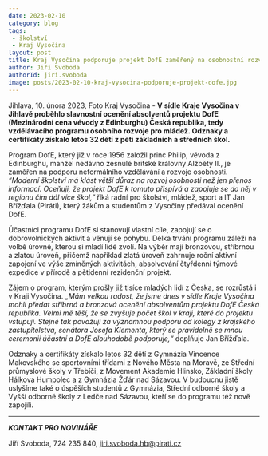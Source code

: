 ```yaml
---
date: 2023-02-10
category: blog
tags:
 - školství
 - Kraj Vysočina
layout: post
title: Kraj Vysočina podporuje projekt DofE zaměřený na osobnostní rozvoj žáků
author: Jiří Svoboda
authorId: jiri.svoboda
image: posts/2023-02-10-kraj-vysocina-podporuje-projekt-dofe.jpg
---
```


Jihlava, 10. února 2023, Foto Kraj Vysočina - **V sídle Kraje Vysočina v Jihlavě proběhlo slavnostní ocenění absolventů projektu DofE (Mezinárodní cena vévody z Edinburghu) Česká republika, tedy vzdělávacího programu osobního rozvoje pro mládež. Odznaky a certifikáty získalo letos 32 dětí z pěti základních a středních škol.**

Program DofE, který již v roce 1956 založil princ Philip, vévoda z Edinburghu, manžel nedávno zesnulé britské královny Alžběty II., je zaměřen na podporu neformálního vzdělávání a rozvoje osobnosti. *“Moderní školství má klást větší důraz na rozvoj osobnosti než jen přenos informací. Oceňuji, že projekt DofE k tomuto přispívá a zapojuje se do něj v regionu čím dál více škol,”* říká radní pro školství, mládež, sport a IT Jan Břížďala (Piráti), který žákům a studentům z Vysočiny předával ocenění DofE.

Účastníci programu DofE si stanovují vlastní cíle, zapojují se o dobrovolnických aktivit a věnují se pohybu. Délka trvání programu záleží na volbě úrovně, kterou si mladí lidé zvolí. Na výběr mají bronzovou, stříbrnou a zlatou úroveň, přičemž například zlatá úroveň zahrnuje roční aktivní zapojení ve výše zmíněných aktivitách, absolvování čtyřdenní týmové expedice v přírodě a pětidenní rezidenční projekt.

Zájem o program, kterým prošly již tisíce mladých lidí z Česka, se rozrůstá i v Kraji Vysočina. *„Mám velkou radost, že jsme dnes v sídle Kraje Vysočina mohli předat stříbrná a bronzová ocenění absolventům projektu DofE Česká republika. Velmi mě těší, že se zvyšuje počet škol v kraji, které do projektu vstupují. Stejně tak považuji za významnou podporu od kolegy z krajského zastupitelstva, senátora Josefa Klementa, který se pravidelně se mnou ceremonií účastní a DofE dlouhodobě podporuje,“* doplňuje Jan Břížďala.

Odznaky a certifikáty získalo letos 32 dětí z Gymnázia Vincence Makovského se sportovními třídami z Nového Města na Moravě, ze Střední průmyslové školy v Třebíči, z Movement Akademie Hlinsko, Základní školy Hálkova Humpolec a z Gymnázia Žďár nad Sázavou. V budoucnu jistě uslyšíme také o úspěších studentů z Gymnázia, Střední odborné školy a Vyšší odborné školy z Ledče nad Sázavou, kteří se do programu též nově zapojili.



---

***KONTAKT PRO NOVINÁŘE*** 

Jiří Svoboda, 724 235 840, <jiri.svoboda.hb@pirati.cz>
